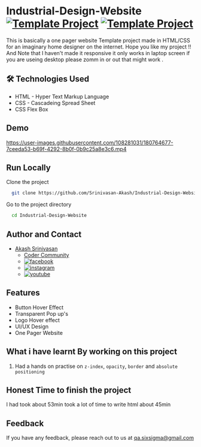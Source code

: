 # Industrial-Design-Website [![Template Project](https://img.shields.io/badge/Template-Project-red)](http://www.gnu.org/licenses/agpl-3.0) [![Template Project](https://img.shields.io/badge/Technologies%20-HTML%2FCSS-brightgreen)](http://www.gnu.org/licenses/agpl-3.0)

This is basically a one pager website Template project made in HTML/CSS for an imaginary home designer on the internet.
Hope you like my project !! And Note that I haven't made it responsive it only works in laptop screen if you are useing desktop please zomm in or out that might work .


## 🛠 Technologies Used
  - HTML - Hyper Text Markup Language
  - CSS - Cascadeing Spread Sheet
  - CSS Flex Box

## Demo


https://user-images.githubusercontent.com/108281031/180764677-7ceeda53-b69f-4292-8b0f-0b9c25a8e3c6.mp4


## Run Locally

Clone the project

```bash
  git clone https://github.com/Srinivasan-Akash/Industrial-Design-Website
```

Go to the project directory

```bash
  cd Industrial-Design-Website
```
## Author and Contact
- [Akash Srinivasan](https://www.github.com/octokatherine)
    - [Coder Community](https://web.codercommunity.io/user/62d568cb998d86c8883a2766?tab=posts)
    - [![facebook](https://img.shields.io/badge/Facebook-0A66C2?style=for-the-badge&logo=facebook&logoColor=white)](https://www.facebook.com/profile.php?id=100083429257499)
    - [![instagram](https://img.shields.io/badge/Instagram-0A66C2?style=for-the-badge&logo=instagram&logoColor=white)](https://www.instagram.com/akash_prashanthi/)
    - [![youtube](https://img.shields.io/badge/YouTube-ff0000?style=for-the-badge&logo=youtube&logoColor=white)](https://www.youtube.com/channel/UCAv1QdzDgV6MjA60CRtfkIg)

## Features

- Button Hover Effect
- Transparent Pop up's
- Logo Hover effect
- UI/UX Design
- One Pager Website

## What i have learnt By working on this project
1. Had a hands on practise on `z-index`, `opacity`, `border` and `absolute positioning`

## Honest Time to finish the project

I had took about 53min took a lot of time to write html about 45min
## Feedback

If you have any feedback, please reach out to us at qa.sixsigma@gmail.com
